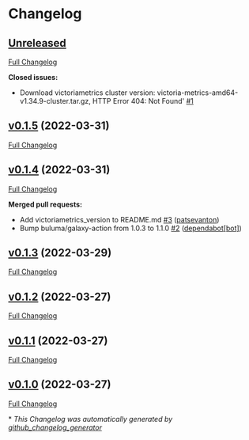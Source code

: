 # Changelog

## [Unreleased](https://github.com/buluma/ansible-role-victoriametrics_cluster/tree/HEAD)

[Full Changelog](https://github.com/buluma/ansible-role-victoriametrics_cluster/compare/v0.1.5...HEAD)

**Closed issues:**

- Download victoriametrics cluster version: victoria-metrics-amd64-v1.34.9-cluster.tar.gz, HTTP Error 404: Not Found' [\#1](https://github.com/buluma/ansible-role-victoriametrics_cluster/issues/1)

## [v0.1.5](https://github.com/buluma/ansible-role-victoriametrics_cluster/tree/v0.1.5) (2022-03-31)

[Full Changelog](https://github.com/buluma/ansible-role-victoriametrics_cluster/compare/v0.1.4...v0.1.5)

## [v0.1.4](https://github.com/buluma/ansible-role-victoriametrics_cluster/tree/v0.1.4) (2022-03-31)

[Full Changelog](https://github.com/buluma/ansible-role-victoriametrics_cluster/compare/v0.1.3...v0.1.4)

**Merged pull requests:**

- Add victoriametrics\_version to README.md [\#3](https://github.com/buluma/ansible-role-victoriametrics_cluster/pull/3) ([patsevanton](https://github.com/patsevanton))
- Bump buluma/galaxy-action from 1.0.3 to 1.1.0 [\#2](https://github.com/buluma/ansible-role-victoriametrics_cluster/pull/2) ([dependabot[bot]](https://github.com/apps/dependabot))

## [v0.1.3](https://github.com/buluma/ansible-role-victoriametrics_cluster/tree/v0.1.3) (2022-03-29)

[Full Changelog](https://github.com/buluma/ansible-role-victoriametrics_cluster/compare/v0.1.2...v0.1.3)

## [v0.1.2](https://github.com/buluma/ansible-role-victoriametrics_cluster/tree/v0.1.2) (2022-03-27)

[Full Changelog](https://github.com/buluma/ansible-role-victoriametrics_cluster/compare/v0.1.1...v0.1.2)

## [v0.1.1](https://github.com/buluma/ansible-role-victoriametrics_cluster/tree/v0.1.1) (2022-03-27)

[Full Changelog](https://github.com/buluma/ansible-role-victoriametrics_cluster/compare/v0.1.0...v0.1.1)

## [v0.1.0](https://github.com/buluma/ansible-role-victoriametrics_cluster/tree/v0.1.0) (2022-03-27)

[Full Changelog](https://github.com/buluma/ansible-role-victoriametrics_cluster/compare/cb487c77b405ad2f1a474ddb408ebd5ffefef5ca...v0.1.0)



\* *This Changelog was automatically generated by [github_changelog_generator](https://github.com/github-changelog-generator/github-changelog-generator)*
